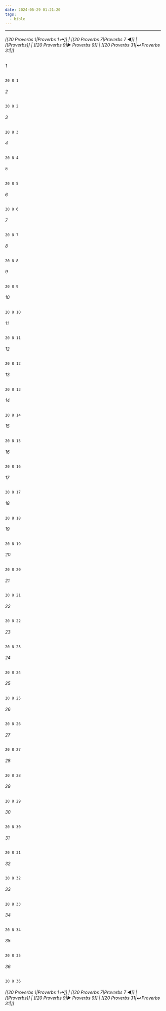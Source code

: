 ```yaml
---
date: 2024-05-29 01:21:20
tags:
  - bible
---
```

___

###### [[20 Proverbs 1|Proverbs 1 ⏮]] | [[20 Proverbs 7|Proverbs 7 ◀]] | [[Proverbs]] | [[20 Proverbs 9|▶ Proverbs 9]] | [[20 Proverbs 31|⏭ Proverbs 31|]]

###### 1
``` verse
20 8 1 
```
###### 2
``` verse
20 8 2 
```
###### 3
``` verse
20 8 3 
```
###### 4
``` verse
20 8 4 
```
###### 5
``` verse
20 8 5 
```
###### 6
``` verse
20 8 6 
```
###### 7
``` verse
20 8 7 
```
###### 8
``` verse
20 8 8 
```
###### 9
``` verse
20 8 9 
```
###### 10
``` verse
20 8 10 
```
###### 11
``` verse
20 8 11 
```
###### 12
``` verse
20 8 12 
```
###### 13
``` verse
20 8 13 
```
###### 14
``` verse
20 8 14 
```
###### 15
``` verse
20 8 15 
```
###### 16
``` verse
20 8 16 
```
###### 17
``` verse
20 8 17 
```
###### 18
``` verse
20 8 18 
```
###### 19
``` verse
20 8 19 
```
###### 20
``` verse
20 8 20 
```
###### 21
``` verse
20 8 21 
```
###### 22
``` verse
20 8 22 
```
###### 23
``` verse
20 8 23 
```
###### 24
``` verse
20 8 24 
```
###### 25
``` verse
20 8 25 
```
###### 26
``` verse
20 8 26 
```
###### 27
``` verse
20 8 27 
```
###### 28
``` verse
20 8 28 
```
###### 29
``` verse
20 8 29 
```
###### 30
``` verse
20 8 30 
```
###### 31
``` verse
20 8 31 
```
###### 32
``` verse
20 8 32 
```
###### 33
``` verse
20 8 33 
```
###### 34
``` verse
20 8 34 
```
###### 35
``` verse
20 8 35 
```
###### 36
``` verse
20 8 36 
```

###### [[20 Proverbs 1|Proverbs 1 ⏮]] | [[20 Proverbs 7|Proverbs 7 ◀]] | [[Proverbs]] | [[20 Proverbs 9|▶ Proverbs 9]] | [[20 Proverbs 31|⏭ Proverbs 31|]]

